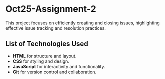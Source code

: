 # Oct25-Assignment-2

This project focuses on efficiently creating and closing issues, highlighting effective issue tracking and resolution practices.

## List of Technologies Used

- **HTML** for structure and layout.
- **CSS** for styling and design.
- **JavaScript** for interactivity and functionality.
- **Git** for version control and collaboration.
